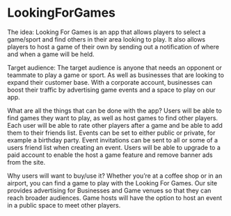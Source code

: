 # LookingForGames

The idea: Looking For Games is an app that allows players to select a game/sport and find others in their area looking to play. It also
allows players to host a game of their own by sending out a notification of where and when a game will be held.

Target audience: The target audience is anyone that needs an opponent or teammate to play a game or sport. As well as businesses that are
looking to expand their customer base. With a corporate account, businesses can boost their traffic by advertising game events and a space 
to play on our app.

What are all the things that can be done with the app?
Users will be able to find games they want to play, as well as host games to find other players. 
Each user will be able to rate other players after a game and be able to add them to their friends list. 
Events can be set to either public or private, for example a birthday party.
Event invitations can be sent to all or some of a users friend list when creating an event. 
Users will be able to upgrade to a paid account to enable the host a game feature and remove banner ads from the site.

Why users will want to buy/use it?
Whether you’re at a coffee shop or in an airport, you can find a game to play with the Looking For Games. 
Our site provides advertising for Businesses and Game venues so that they can reach broader audiences. 
Game hosts will have the option to host an event in a public space to meet other players.

